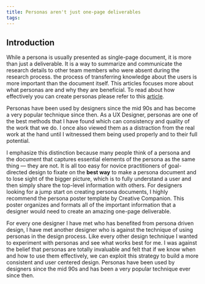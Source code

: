 ```yaml
---
title: Personas aren't just one-page deliverables
tags:
---
```


## Introduction
While a persona is usually presented as single-page document, it is more than just a deliverable. It is a way to summarize and communicate the research details to other team members who were absent during the research process. the process of transferring knowledge about the users is more important than the document itself. This articles focuses more about what personas are and why they are beneficial. To read about how effectively you can create personas please refer to this [article](https://knowledge.hubspot.com/contacts-user-guide-v2/how-to-create-personas).

Personas have been used by designers since the mid 90s and has become a very popular technique since then. As a UX Designer, personas are one of the best methods that I have found which can consistency and quality of the work that we do. I once also viewed them as a distraction from the real work at the hand until I witnessed them being used properly and to their full potential.

I emphasize this distinction because many people think of a persona and the document that captures essential elements of the persona as the same thing — they are not. It is all too easy for novice practitioners of goal-directed design to fixate on the **best way** to make a persona document and to lose sight of the bigger picture, which is to fully understand a user and then simply share the top-level information with others.
For designers looking for a jump start on creating persona documents, I highly recommend the persona poster template by Creative Companion. This poster organizes and formats all of the important information that a designer would need to create an amazing one-page deliverable.

For every one designer I have met who has benefited from persona driven design, I have met another designer who is against the technique of using personas in the design process. Like every other design technique I wanted to experiment with personas and see what works best for me. I was against the belief that personas are totally invaluable and felt that if we know when and how to use them effectively, we can exploit this strategy to build a more consistent and user centered design. Personas have been used by designers since the mid 90s and has been a very popular technique ever since then.
